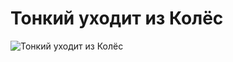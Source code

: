 # Тонкий уходит из Колёс

![Тонкий уходит из Колёс](../images/94b067df-3930-422f-adeb-726505a7c561.gif)